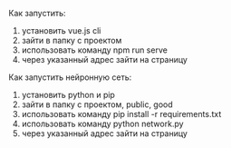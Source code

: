 Как запустить:
1. установить vue.js cli
2. зайти в папку с проектом
3. использовать команду npm run serve
4. через указанный адрес зайти на страницу

Как запустить нейронную сеть:
1. установить python и pip
2. зайти в папку с проектом, public, good
3. использовать команду pip install -r requirements.txt
4. использовать команду python network.py
5. через указанный адрес зайти на страницу
